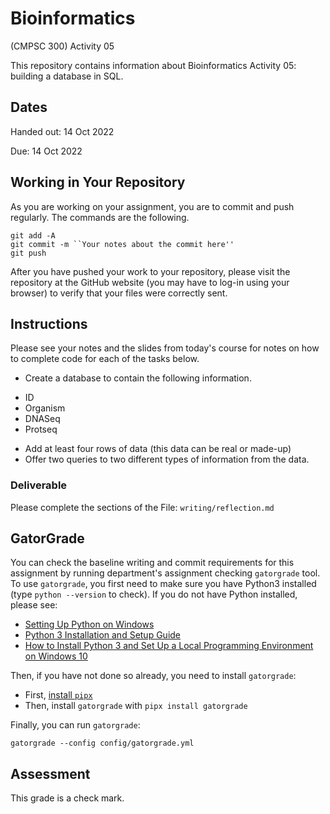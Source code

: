# Bioinformatics

(CMPSC 300) Activity 05

This repository contains information about Bioinformatics Activity 05: building a database in SQL.

## Dates

Handed out: 14 Oct 2022

Due: 14 Oct 2022

## Working in Your Repository

As you are working on your assignment, you are to commit and push regularly. The commands are the following.

```
git add -A
git commit -m ``Your notes about the commit here''
git push
```

After you have pushed your work to your repository, please visit the repository at the GitHub website (you may have to log-in using your browser) to verify that your files were correctly sent.

## Instructions

Please see your notes and the slides from today's course for notes on how to complete code for each of the tasks below.

+ Create a database to contain the following information.
 - ID
 - Organism
 - DNASeq
 - Protseq
+ Add at least four rows of data (this data can be real or made-up)
+ Offer two queries to two different types of information from the data.

### Deliverable

Please complete the sections of the File: `writing/reflection.md`

## GatorGrade

You can check the baseline writing and commit requirements for this assignment by running department's assignment checking `gatorgrade` tool. To use `gatorgrade`, you first need to make sure you have Python3 installed (type `python --version` to check). If you do not have Python installed, please see:

- [Setting Up Python on Windows](https://realpython.com/lessons/python-windows-setup/)
- [Python 3 Installation and Setup Guide](https://realpython.com/installing-python/)
- [How to Install Python 3 and Set Up a Local Programming Environment on Windows 10](https://www.digitalocean.com/community/tutorials/how-to-install-python-3-and-set-up-a-local-programming-environment-on-windows-10)

Then, if you have not done so already, you need to install `gatorgrade`:

- First, [install `pipx`](https://pypa.github.io/pipx/installation/)
- Then, install `gatorgrade` with `pipx install gatorgrade`

Finally, you can run `gatorgrade`:

`gatorgrade --config config/gatorgrade.yml`

## Assessment

This grade is a check mark.
